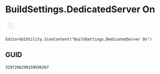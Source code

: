 # BuildSettings.DedicatedServer On
![](/img/BuildSettings.DedicatedServer%20On.png)

``` CSharp
EditorGUIUtility.IconContent("BuildSettings.DedicatedServer On")
```
## GUID
```
3297296290159596267
```
